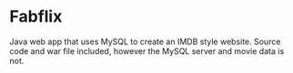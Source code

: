 # Fabflix
Java web app that uses MySQL to create an IMDB style website.
Source code and war file included, however the MySQL server and movie data is not.
